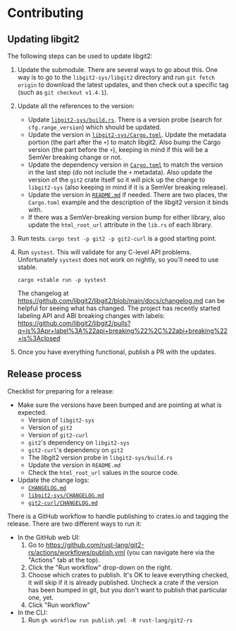# Contributing

## Updating libgit2

The following steps can be used to update libgit2:

1. Update the submodule.
   There are several ways to go about this.
   One way is to go to the `libgit2-sys/libgit2` directory and run `git fetch origin` to download the latest updates, and then check out a specific tag (such as `git checkout v1.4.1`).
2. Update all the references to the version:
    * Update [`libgit2-sys/build.rs`](https://github.com/rust-lang/git2-rs/blob/master/libgit2-sys/build.rs).
      There is a version probe (search for `cfg.range_version`) which should be updated.
    * Update the version in
      [`libgit2-sys/Cargo.toml`](https://github.com/rust-lang/git2-rs/blob/master/libgit2-sys/Cargo.toml).
      Update the metadata portion (the part after the `+`) to match libgit2.
      Also bump the Cargo version (the part before the `+`), keeping in mind
      if this will be a SemVer breaking change or not.
    * Update the dependency version in [`Cargo.toml`](https://github.com/rust-lang/git2-rs/blob/master/Cargo.toml) to match the version in the last step (do not include the `+` metadata).
      Also update the version of the `git2` crate itself so it will pick up the change to `libgit2-sys` (also keeping in mind if it is a SemVer breaking release).
    * Update the version in [`README.md`](https://github.com/rust-lang/git2-rs/blob/master/README.md) if needed.
      There are two places, the `Cargo.toml` example and the description of the libgit2 version it binds with.
    * If there was a SemVer-breaking version bump for either library, also update the `html_root_url` attribute in the `lib.rs` of each library.
3. Run tests.
   `cargo test -p git2 -p git2-curl` is a good starting point.
4. Run `systest`.
   This will validate for any C-level API problems.
   Unfortunately `systest` does not work on nightly, so you'll need to use stable.

   `cargo +stable run -p systest`

   The changelog at <https://github.com/libgit2/libgit2/blob/main/docs/changelog.md>
   can be helpful for seeing what has changed.
   The project has recently started labeling API and ABI breaking changes with labels:
   <https://github.com/libgit2/libgit2/pulls?q=is%3Apr+label%3A%22api+breaking%22%2C%22abi+breaking%22+is%3Aclosed>
4. Once you have everything functional, publish a PR with the updates.

## Release process

Checklist for preparing for a release:

- Make sure the versions have been bumped and are pointing at what is expected.
    - Version of `libgit2-sys`
    - Version of `git2`
    - Version of `git2-curl`
    - `git2`'s dependency on `libgit2-sys`
    - `git2-curl`'s dependency on `git2`
    - The libgit2 version probe in `libgit2-sys/build.rs`
    - Update the version in `README.md`
    - Check the `html_root_url` values in the source code.
- Update the change logs:
    - [`CHANGELOG.md`](https://github.com/rust-lang/git2-rs/blob/master/CHANGELOG.md)
    - [`libgit2-sys/CHANGELOG.md`](https://github.com/rust-lang/git2-rs/blob/master/libgit2-sys/CHANGELOG.md)
    - [`git2-curl/CHANGELOG.md`](https://github.com/rust-lang/git2-rs/blob/master/git2-curl/CHANGELOG.md)

There is a GitHub workflow to handle publishing to crates.io and tagging the release. There are two different ways to run it:

- In the GitHub web UI:
    1. Go to <https://github.com/rust-lang/git2-rs/actions/workflows/publish.yml> (you can navigate here via the "Actions" tab at the top).
    2. Click the "Run workflow" drop-down on the right.
    3. Choose which crates to publish. It's OK to leave everything checked, it will skip if it is already published. Uncheck a crate if the version has been bumped in git, but you don't want to publish that particular one, yet.
    4. Click "Run workflow"
- In the CLI:
    1. Run `gh workflow run publish.yml -R rust-lang/git2-rs`
